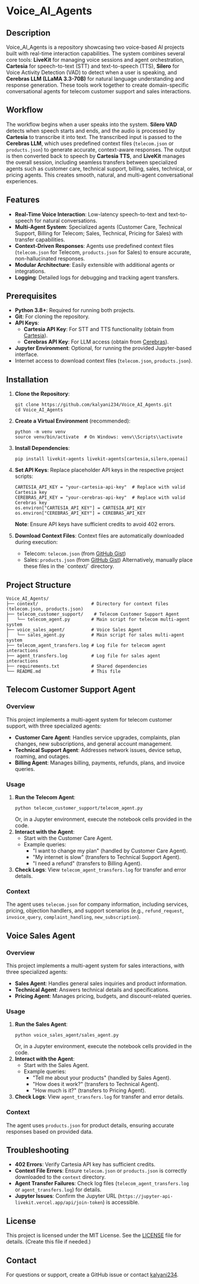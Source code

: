 
# Voice_AI_Agents

## Description
Voice_AI_Agents is a repository showcasing two voice-based AI projects built with real-time interaction capabilities. The system combines several core tools: **LiveKit** for managing voice sessions and agent orchestration, **Cartesia** for speech-to-text (STT) and text-to-speech (TTS), **Silero** for Voice Activity Detection (VAD) to detect when a user is speaking, and **Cerebras LLM (LLaMA 3.3-70B)** for natural language understanding and response generation. These tools work together to create domain-specific conversational agents for telecom customer support and sales interactions.

## Workflow
The workflow begins when a user speaks into the system. **Silero VAD** detects when speech starts and ends, and the audio is processed by **Cartesia** to transcribe it into text. The transcribed input is passed to the **Cerebras LLM**, which uses predefined context files (`telecom.json` or `products.json`) to generate accurate, context-aware responses. The output is then converted back to speech by **Cartesia TTS**, and **LiveKit** manages the overall session, including seamless transfers between specialized agents such as customer care, technical support, billing, sales, technical, or pricing agents. This creates smooth, natural, and multi-agent conversational experiences.

## Features
- **Real-Time Voice Interaction**: Low-latency speech-to-text and text-to-speech for natural conversations.
- **Multi-Agent System**: Specialized agents (Customer Care, Technical Support, Billing for Telecom; Sales, Technical, Pricing for Sales) with transfer capabilities.
- **Context-Driven Responses**: Agents use predefined context files (`telecom.json` for Telecom, `products.json` for Sales) to ensure accurate, non-hallucinated responses.
- **Modular Architecture**: Easily extensible with additional agents or integrations.
- **Logging**: Detailed logs for debugging and tracking agent transfers.

## Prerequisites
- **Python 3.8+**: Required for running both projects.
- **Git**: For cloning the repository.
- **API Keys**:
  - **Cartesia API Key**: For STT and TTS functionality (obtain from [Cartesia](https://cartesia.ai)).
  - **Cerebras API Key**: For LLM access (obtain from [Cerebras](https://www.cerebras.ai)).
- **Jupyter Environment**: Optional, for running the provided Jupyter-based interface.
- Internet access to download context files (`telecom.json`, `products.json`).

## Installation
1. **Clone the Repository**:
   ```
   git clone https://github.com/kalyani234/Voice_AI_Agents.git
   cd Voice_AI_Agents
   ```
2. **Create a Virtual Environment** (recommended):
   ```
   python -m venv venv
   source venv/bin/activate  # On Windows: venv\\Scripts\\activate
   ```
3. **Install Dependencies**:
   ```
   pip install livekit-agents livekit-agents[cartesia,silero,openai]
   ```
4. **Set API Keys**:
   Replace placeholder API keys in the respective project scripts:
   ```
   CARTESIA_API_KEY = "your-cartesia-api-key"  # Replace with valid Cartesia key
   CEREBRAS_API_KEY = "your-cerebras-api-key"  # Replace with valid Cerebras key
   os.environ["CARTESIA_API_KEY"] = CARTESIA_API_KEY
   os.environ["CEREBRAS_API_KEY"] = CEREBRAS_API_KEY
   ```
   **Note**: Ensure API keys have sufficient credits to avoid 402 errors.

5. **Download Context Files**:
   Context files are automatically downloaded during execution:
   - Telecom: `telecom.json` (from [GitHub Gist](https://gist.githubusercontent.com/kalyani234/88f526a439b0e748b6f83e0a966ce75f/raw/telecom.json))
   - Sales: `products.json` (from [GitHub Gist](https://gist.githubusercontent.com/ShayneP/f373c26c5166d90446f2bc08baf9bf46/raw/products.json))
   Alternatively, manually place these files in the \`context/\` directory.

## Project Structure
```
Voice_AI_Agents/
├── context/                    # Directory for context files (telecom.json, products.json)
├── telecom_customer_support/    # Telecom Customer Support Agent
│   └── telecom_agent.py        # Main script for telecom multi-agent system
├── voice_sales_agent/          # Voice Sales Agent
│   └── sales_agent.py          # Main script for sales multi-agent system
├── telecom_agent_transfers.log # Log file for telecom agent interactions
├── agent_transfers.log         # Log file for sales agent interactions
├── requirements.txt            # Shared dependencies
└── README.md                   # This file
```

## Telecom Customer Support Agent
### Overview
This project implements a multi-agent system for telecom customer support, with three specialized agents:
- **Customer Care Agent**: Handles service upgrades, complaints, plan changes, new subscriptions, and general account management.
- **Technical Support Agent**: Addresses network issues, device setup, roaming, and outages.
- **Billing Agent**: Manages billing, payments, refunds, plans, and invoice queries.

### Usage
1. **Run the Telecom Agent**:
   ```
   python telecom_customer_support/telecom_agent.py
   ```
   Or, in a Jupyter environment, execute the notebook cells provided in the code.
2. **Interact with the Agent**:
   - Start with the Customer Care Agent.
   - Example queries:
     - "I want to change my plan" (handled by Customer Care Agent).
     - "My internet is slow" (transfers to Technical Support Agent).
     - "I need a refund" (transfers to Billing Agent).
3. **Check Logs**:
   View `telecom_agent_transfers.log` for transfer and error details.

### Context
The agent uses `telecom.json` for company information, including services, pricing, objection handlers, and support scenarios (e.g., `refund_request`, `invoice_query`, `complaint_handling`, `new_subscription`).

## Voice Sales Agent
### Overview
This project implements a multi-agent system for sales interactions, with three specialized agents:
- **Sales Agent**: Handles general sales inquiries and product information.
- **Technical Agent**: Answers technical details and specifications.
- **Pricing Agent**: Manages pricing, budgets, and discount-related queries.

### Usage
1. **Run the Sales Agent**:
   ```
   python voice_sales_agent/sales_agent.py
   ```
   Or, in a Jupyter environment, execute the notebook cells provided in the code.
2. **Interact with the Agent**:
   - Start with the Sales Agent.
   - Example queries:
     - "Tell me about your products" (handled by Sales Agent).
     - "How does it work?" (transfers to Technical Agent).
     - "How much is it?" (transfers to Pricing Agent).
3. **Check Logs**:
   View `agent_transfers.log` for transfer and error details.

### Context
The agent uses `products.json` for product details, ensuring accurate responses based on provided data.

## Troubleshooting
- **402 Errors**: Verify Cartesia API key has sufficient credits.
- **Context File Errors**: Ensure `telecom.json` or `products.json` is correctly downloaded to the `context` directory.
- **Agent Transfer Failures**: Check log files (`telecom_agent_transfers.log` or `agent_transfers.log`) for details.
- **Jupyter Issues**: Confirm the Jupyter URL (`https://jupyter-api-livekit.vercel.app/api/join-token`) is accessible.

## License
This project is licensed under the MIT License. See the [LICENSE](LICENSE) file for details. (Create this file if needed.)

## Contact
For questions or support, create a GitHub issue or contact [kalyani234](https://github.com/kalyani234).

